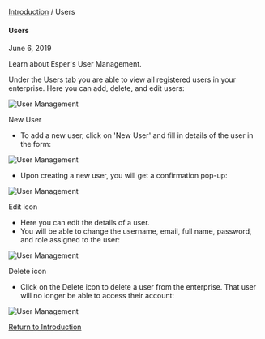 [Introduction](../index.html) / Users

#### Users

June 6, 2019

Learn about Esper's User Management.

Under the Users tab you are able to view all registered users in your enterprise. Here you can add, delete, and edit users:

![User Management](https://documentation-media.s3.amazonaws.com/images/1_UM.width-800.png?AWSAccessKeyId=AKIAJHOTEM5S4GAN2SGA&Signature=7Xfuj1pNK%2Fp3fxKMTkO8yrnWmv8%3D&Expires=1559913434)

New User

*   To add a new user, click on 'New User' and fill in details of the user in the form:

![User Management](https://documentation-media.s3.amazonaws.com/images/2_UM.width-800.png?AWSAccessKeyId=AKIAJHOTEM5S4GAN2SGA&Signature=aW8gNfQyUOqxiimjD9WJNbjzdRY%3D&Expires=1559913434)

*   Upon creating a new user, you will get a confirmation pop-up:

![User Management](https://documentation-media.s3.amazonaws.com/images/3_UM.width-800.png?AWSAccessKeyId=AKIAJHOTEM5S4GAN2SGA&Signature=Xa%2F0TcJJ0m5G12DLvP5p3gZPfAY%3D&Expires=1559913434)

Edit icon

*   Here you can edit the details of a user.
*   You will be able to change the username, email, full name, password, and role assigned to the user:

![User Management](https://documentation-media.s3.amazonaws.com/images/4_UM.width-800.png?AWSAccessKeyId=AKIAJHOTEM5S4GAN2SGA&Signature=a4ZoFmaOJ3DnFRFOlrXfq2vugAI%3D&Expires=1559913434)

Delete icon

*   Click on the Delete icon to delete a user from the enterprise. That user will no longer be able to access their account:

![User Management](https://documentation-media.s3.amazonaws.com/images/5_UM.width-800.png?AWSAccessKeyId=AKIAJHOTEM5S4GAN2SGA&Signature=%2Bz0FSuRG%2BIn5ETS72QJPaqFlcZg%3D&Expires=1559913434)

[Return to Introduction](../index.html)